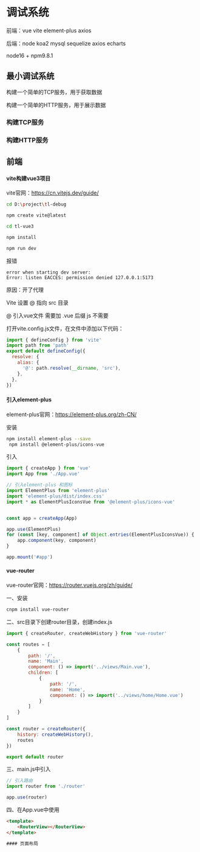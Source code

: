 # 调试系统

前端：vue vite element-plus axios


后端：node koa2 mysql sequelize axios echarts

node16 + npm9.8.1

## 最小调试系统

构建一个简单的TCP服务，用于获取数据

构建一个简单的HTTP服务，用于展示数据

### 构建TCP服务



### 构建HTTP服务



## 前端

#### vite构建vue3项目

vite官网：<https://cn.vitejs.dev/guide/>

```sh
cd D:\project\tl-debug

npm create vite@latest

cd tl-vue3

npm install

npm run dev

```

报错
```
error when starting dev server:
Error: listen EACCES: permission denied 127.0.0.1:5173
```
原因：开了代理

Vite 设置 @ 指向 src 目录

@ 引入vue文件 需要加 .vue 后缀 js 不需要

打开vite.config.js文件，在文件中添加以下代码：

```js
import { defineConfig } from 'vite'
import path from 'path'
export default defineConfig({
  resolve: {
    alias: {
      '@': path.resolve(__dirname, 'src'),
    },
  },
})
```

#### 引入element-plus

element-plus官网：<https://element-plus.org/zh-CN/>

安装

```sh
npm install element-plus --save
 npm install @element-plus/icons-vue
```

引入
```js
import { createApp } from 'vue'
import App from './App.vue'

// 引入element-plus 和图标
import ElementPlus from 'element-plus'
import 'element-plus/dist/index.css'
import * as ElementPlusIconsVue from '@element-plus/icons-vue'


const app = createApp(App)

app.use(ElementPlus)
for (const [key, component] of Object.entries(ElementPlusIconsVue)) {
    app.component(key, component)
}

app.mount('#app')
```



#### vue-router

vue-router官网：<https://router.vuejs.org/zh/guide/>

一、安装

```sh
cnpm install vue-router
```

二、src目录下创建router目录，创建index.js

```js
import { createRouter, createWebHistory } from 'vue-router'

const routes = [
    {
        path: '/',
        name: 'Main',
        component: () => import('../views/Main.vue'),
        children: [
            {
                path: '/',
                name: 'Home',
                component: () => import('../views/home/Home.vue')
            }
        ]
    }
]

const router = createRouter({
    history: createWebHistory(),
    routes
})

export default router
```

三、main.js中引入

```js
// 引入路由
import router from './router'

app.use(router)
```

四、在App.vue中使用
```html
<template>
    <RouterView></RouterView>
</template>

#### 页面布局

